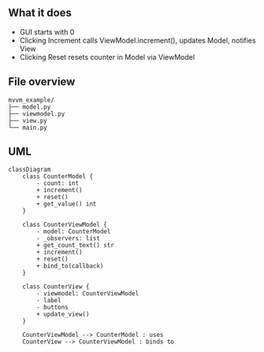 ## What it does
- GUI starts with 0
- Clicking Increment calls ViewModel.increment(), updates Model, notifies View
- Clicking Reset resets counter in Model via ViewModel

## File overview
```
mvvm_example/
├── model.py
├── viewmodel.py
├── view.py
└── main.py
```

## UML

```mermaid
classDiagram
    class CounterModel {
        - count: int
        + increment()
        + reset()
        + get_value() int
    }

    class CounterViewModel {
        - model: CounterModel
        - _observers: list
        + get_count_text() str
        + increment()
        + reset()
        + bind_to(callback)
    }

    class CounterView {
        - viewmodel: CounterViewModel
        - label
        - buttons
        + update_view()
    }

    CounterViewModel --> CounterModel : uses
    CounterView --> CounterViewModel : binds to
```